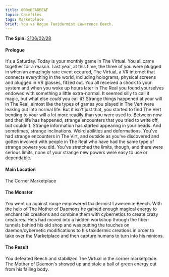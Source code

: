 ```yaml
---
title: 000xDEADBEAF
topic: Casefiles
tags: Marketplace
brief: You vs Rogue Taxidermist Lawerence Beech. 
---
```


__The Spin:__ [2106/02/28](http://thespin.glitch.me/archive/2108-02-28)

#### Prologue

It's a Saturday. Today is your monthly game in The Virtual. You all came together for a reason. Last year, at this time, the three of you were plugged in when an amazingly rare event occured, The Virtual, a VR internet that connects everything in the world, including holograms, physical screens and plugged in VR glasses, fitzed out. You all received a shock to your system and when you woke up hours later in The Real you found yourselves endowed with something a little extra-normal. It seemed silly to call it magic, but what else *could* you call it? Strange things happened at your will in The Real, almost like the types of games you played in The Vert were leaking out into normal life. But it isn't just that, you started to find The Vert bending to your will a lot more readily than you were used to. Between now and then life has happened, strange encounters that you tried to write off, but couldn't. Strange information has started appearing in your heads. And sometimes, strange inclinations. Weird abilities and deformations. You've had strange encounters in The Virt, and outside as you've discovered and gotten involved with people in The Real who have had the same type of strange powers you did. You've stretched the limits, though, and there were serious limits, none of your strange new powers were easy to use or dependable. 

#### Main Location

The Corner Marketplace

#### The Monster

You went up against rouge empowered taxidermist Lawerence Beech. With the help of The Mother of Daemons he gained enough magical energy to enchant his creations and combine them with cybernetics to create crazy creatures. He's had moved into a hidden workshop through the fiber-tunnels behind his old shop and was putting the touches on daemon/cybernetic modifications to his taxidermic creations in order to take over the Marketplace and then capture humans to turn into his minions. 

#### The Result

You defeated Beech and stabilized The Virtual in the corner marketplace. The Mother of Daemon's showed up and stole a ball of green energy out from his failing body. 